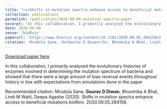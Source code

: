 ```yaml
---
title: "<i>Shifts in mutation spectra enhance access to beneficial mutations</i>"
collection: publications
permalink: /publication/2020-09-08-mutation-spectra-paper
excerpt: 'In this collaboration, I primarily analysed the evolutionary histories of enzymes involved in determining the mutation spectrum of bacteria and showed that there were a large amount of bias reversal events throughout history in line with expectations from simulations done in the paper'
date: 2020-09-08
venue: 'bioRxiv'
paperurl: 'https://www.biorxiv.org/content/10.1101/2020.09.05.284158v2.full.pdf'
citation: 'Mrudula Sane, <b>Gaurav D Diwan</b>, Bhoomika A Bhat, Lindi M Wahl, Deepa Agashe (2020). Shifts in mutation spectra enhance access to beneficial mutations <i>bioRxiv</i>. 2020.09.05.284158.'
---
```


<a href='https://www.biorxiv.org/content/10.1101/2020.09.05.284158v2.full.pdf'>Download paper here</a>

In this collaboration, I primarily analysed the evolutionary histories of enzymes involved in determining the mutation spectrum of bacteria and showed that there were a large amount of bias reversal events throughout history in line with expectations from simulations done in the paper

Recommended citation: Mrudula Sane, <b>Gaurav D Diwan</b>, Bhoomika A Bhat, Lindi M Wahl, Deepa Agashe (2020). Shifts in mutation spectra enhance access to beneficial mutations <i>bioRxiv</i>. 2020.09.05.284158.